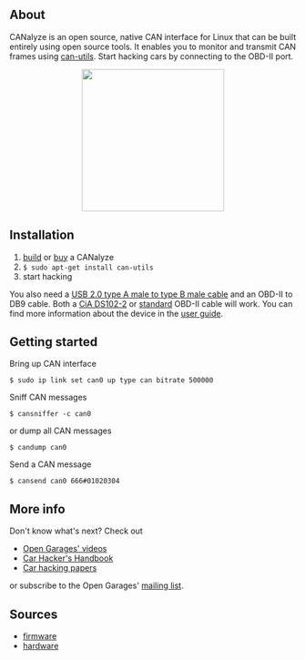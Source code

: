 ## About
CANalyze is an open source, native CAN interface for Linux that can be built entirely using open source tools. It enables you to monitor and transmit CAN frames using [can-utils](https://github.com/linux-can/can-utils). Start hacking cars by connecting to the OBD-II port.

<p align="center"><img src="https://raw.githubusercontent.com/kkuchera/canalyze/master/assets/images/canalyze1.jpg" width="250"></p>

## Installation
1. [build](https://github.com/kkuchera/canalyze-fw) or [buy](https://www.tindie.com/products/Muted/canalyze/) a CANalyze
2. `$ sudo apt-get install can-utils`
3. start hacking

You also need a [USB 2.0 type A male to type B male cable](https://www.amazon.com/AmazonBasics-USB-2-0-Cable-Male/dp/B00NH11KIK/) and an OBD-II to DB9 cable. Both a [CiA DS102-2](http://mouser.com/ProductDetail/EasySync/OBD-M-DB9-F-ES/?qs=pLQRQR43dtrcAQQLCUAIxA%3D%3D) or [standard](https://www.sparkfun.com/products/10087) OBD-II cable will work. You can find more information about the device in the [user guide](userguide.md).

## Getting started
Bring up CAN interface
```shell
$ sudo ip link set can0 up type can bitrate 500000
```
Sniff CAN messages
```shell
$ cansniffer -c can0
```
or dump all CAN messages
```shell
$ candump can0
```
Send a CAN message
```shell
$ cansend can0 666#01020304
```

## More info
Don't know what's next? Check out
* [Open Garages' videos](https://www.youtube.com/playlist?list=PLBqtCp9s_lnEOtf6I1DDMEANIzJJLXRhe)
* [Car Hacker's Handbook](http://opengarages.org/handbook/)
* [Car hacking papers](http://illmatics.com/carhacking.html)

or subscribe to the Open Garages' [mailing list](https://groups.google.com/forum/?fromgroups#!forum/open-garages).

## Sources
* [firmware](https://github.com/kkuchera/canalyze-fw)
* [hardware](https://github.com/kkuchera/canalyze-hw)
